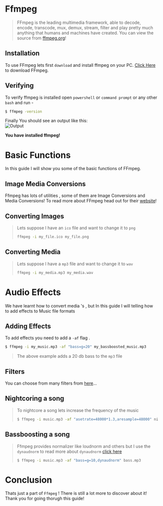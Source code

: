 # Ffmpeg

> FFmpeg is the leading multimedia framework, able to decode, encode, transcode, mux, demux, stream, filter and play pretty much anything that humans and machines have created. You can view the source from [ffmpeg.org](ffmpeg.org)!

## Installation

To use FFmpeg lets first `download` and install ffmpeg on your PC.
[Click Here](https://http://ffmpeg.org/) to download FFmpeg.

## Verifying

To verify ffmpeg is installed open `powershell` or `command prompt` or any other `bash` and run -

```bash
$ ffmpeg -version
```

Finally You should see an output like this:<br/>
![Output](https://blogs.starstracker.xyz/img/ffmpeg-guide/verify.png)

**You have installed ffmpeg!**

# Basic Functions

In this guide I will show you some of the basic functions of FFmpeg.

## Image Media Conversions
Ffmpeg has lots of utilities , some of them are Image Conversions and Media Conversions! To read more about FFmpeg head out for their [website](https://http://ffmpeg.org/)!

## Converting Images 
> Lets suppose I have an `ico` file and want to change it to `png`
> ```bash
> ffmpeg -i my_file.ico my_file.png
> ```

## Converting Media
> Lets suppose I have a `mp3` file and want to change it to `wav`
> ```bash
> ffmpeg -i my_media.mp3 my_media.wav
> ```

# Audio Effects

We have learnt how to convert media 's , but In this guide I will telling how to add effects to Music file formats

## Adding Effects

To add effects you need to add a `-af` flag .

```bash
$ ffmpeg -i my_music.mp3 -af "bass=g=20" my_bassboosted_music.mp3
```

> The above example adds a 20 db bass to the `mp3` file

## Filters

You can choose from many filters from [here](https://ffmpeg.org/ffmpeg-filters.html)...

## Nightcoring a song

> To nightcore a song lets increase the frequency of the music
>
> ```bash
> $ ffmpeg -i music.mp3 -af "asetrate=48000*1.3,aresample=48000" nightcore.mp3
> ```

## Bassboosting a song

> Ffmpeg provides normalizer like loudnorm and others but I use the `dynaudnorm` to read more about `dynaudnorm` [click here](http://ffmpeg.org/ffmpeg-filters.html#dynaudnorm)
>
> ```bash
> $ ffmpeg -i music.mp3 -af "bass=g=10,dynaudnorm" bass.mp3
> ```

# Conclusion

Thats just a part of `Ffmpeg` ! There is still a lot more to discover about it!<br/>
Thank you for going thorugh this guide! 
